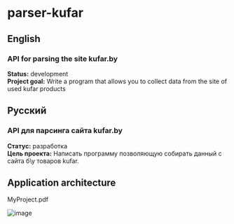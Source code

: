 # parser-kufar
## English
### API for parsing the site kufar.by
**Status:** development<br>
**Project goal:** Write a program that allows you to collect data from the site of used kufar products 
## Русский
### API для парсинга сайта kufar.by
**Статус:** разработка<br>
**Цель проекта:** Написать программу позволяющую собирать данный с сайта б\у товаров kufar.

## Application architecture
MyProject.pdf

![image](https://user-images.githubusercontent.com/56804245/127567528-fe881703-4e00-4cb3-8835-d67eed959c9e.png)
